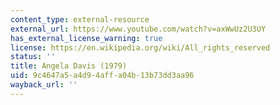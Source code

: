 ```yaml
---
content_type: external-resource
external_url: https://www.youtube.com/watch?v=axWwUz2U3UY
has_external_license_warning: true
license: https://en.wikipedia.org/wiki/All_rights_reserved
status: ''
title: Angela Davis (1979)
uid: 9c4647a5-a4d9-4aff-a04b-13b73dd3aa96
wayback_url: ''
---
```

